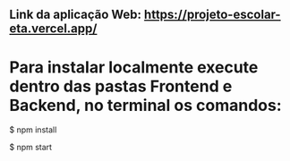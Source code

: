 ## Link da aplicação Web: https://projeto-escolar-eta.vercel.app/

# Para instalar localmente execute dentro das pastas Frontend e Backend, no terminal os comandos:
  $ npm install

  $ npm start

